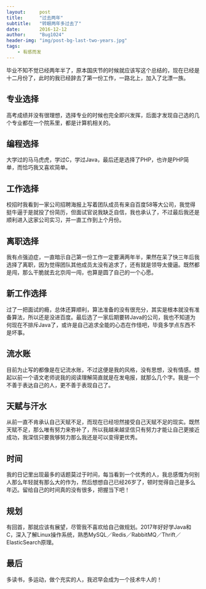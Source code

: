 ```yaml
---
layout:     post
title:      "过去两年"
subtitle:   "转眼两年多过去了"
date:       2016-12-12
author:     "Bug1024"
header-img: "img/post-bg-last-two-years.jpg"
tags:
    - 有感而发
---
```


毕业不知不觉已经两年半了，原本国庆节的时候就应该写这个总结的，现在已经是十二月份了，此时的我已经辞去了第一份工作，一路北上，加入了北漂一族。

## 专业选择
高考成绩并没有很理想，选择专业的时候也完全即兴发挥，后面才发现自己选的几个专业都在一个院系里，都是计算机相关的。

## 编程选择
大学过的马马虎虎，学过C，学过Java，最后还是选择了PHP，也许是PHP简单，而恰巧我又喜欢简单。

## 工作选择
校招时我看到一家公司招聘海报上写着团队成员有来自百度58等大公司，我觉得挺牛逼于是就投了份简历，但面试官说我缺乏自信，我也承认了，不过最后我还是顺利进入这家公司实习，并一直工作到上个月份。

## 离职选择
我有点强迫症，一直暗示自己第一份工作一定要满两年半，果然在呆了快三年后我选择了离职，因为觉得团队其他成员太没有追求了，还有就是领导太傻逼。既然都是闯，那么干脆就去北京闯一闯，也算是圆了自己的一个心愿。

## 新工作选择
过了一把面试的瘾，总体还算顺利，算法准备的没有很充分，其实是根本就没有准备算法，所以还是没进百度。最后选了一家后期要转Java的公司，我也不知道为何现在不排斥Java了，或许是自己追求全能的心态在作怪吧，毕竟多学点东西不是坏事。

## 流水账
目前为止写的都像是在记流水账，不过这便是我的风格，没有思想，没有情感。想起以前一个语文老师说我的阅读理解简直就是在发电报，就那么几个字。我是一个不善于表达自己的人，更不善于表现自己了。

## 天赋与汗水
从前一直不肯承认自己天赋不足，而现在已经坦然接受自己天赋不足的现实。既然天赋不足，那么唯有努力来弥补了，所以我越来越坚信只有努力才能让自己更接近成功，我深信只要我够努力那么我还是可以变得更优秀。

## 时间
我的日记里出现最多的话题莫过于时间，每当看到一个优秀的人，我总感慨为何别人那么年轻就有那么大的作为，然后想想自己已经26岁了，顿时觉得自己是多么年迈。留给自己的时间真的没有很多，把握当下吧！

## 规划
有回首，那就应该有展望，尽管我不喜欢给自己做规划。2017年好好学Java和C，深入了解Linux操作系统，熟悉MySQL／Redis／RabbitMQ／Thrift／ElasticSearch原理。

## 最后
多读书，多运动，做个充实的人，我迟早会成为一个技术牛人的！
